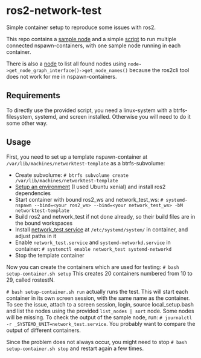 # ros2-network-test
Simple container setup to reproduce some issues with ros2.

This repo contains a [sample node](network_test_ws/src/network_test)
and a simple [script](setup-container.sh) to run multiple connected nspawn-containers, with one sample node running
in each container.

There is also a [node](network_test_ws/src/list_nodes) to list all found nodes using
`node->get_node_graph_interface()->get_node_names()` because the ros2cli tool does not work for me
in nspawn-containers.

## Requirements
To directly use the provided script, you need a linux-system with a btrfs-filesystem, systemd, and screen installed. Otherwise you
will need to do it some other way.

## Usage
First, you need to set up a template nspawn-container at `/var/lib/machines/networktest-template` as a btrfs-subvolume:
- Create subvolume: `# btrfs subvolume create /var/lib/machines/networktest-template`
- [Setup an environment](https://wiki.archlinux.org/index.php/Systemd-nspawn#Create_a_Debian_or_Ubuntu_environment) (I used Ubuntu xenial) and install ros2 dependencies
- Start container with bound ros2_ws and network_test_ws: `# systemd-nspawn --bind=<your ros2_ws> --bind=<your network_test_ws> -bM networktest-template`
- Build ros2 and network_test if not done already, so their build files are in the bound workspaces
- Install [network_test.service](network_test.service) at `/etc/systemd/system/` in container, and adjust paths in it
- Enable `network_test.service` and `systemd-networkd.service` in container: `# systemctl enable network_test systemd-networkd`
- Stop the template container

Now you can create the containers which are used for testing: `# bash setup-container.sh setup`
This creates 20 containers numbered from 10 to 29, called rostestN.

`# bash setup-container.sh run` actually runs the test. This will start each container in its own screen session, with the same name as the container.
To see the issue, attach to a screen session, login, source local_setup.bash and list the nodes using the provided `list_nodes | sort` node. Some nodes will be missing.
To check the output of the sample node, run: `# journalctl -r _SYSTEMD_UNIT=network_test.service`. You probably want to compare the output
of different containers.

Since the problem does not always occur, you might need to stop `# bash setup-container.sh stop` and restart again a few times.



